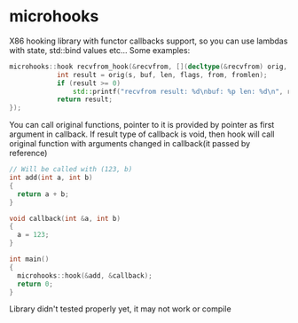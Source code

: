 # microhooks
X86 hooking library with functor callbacks support, so you can use lambdas with state, std::bind values etc...
Some examples:
```c++
microhooks::hook recvfrom_hook(&recvfrom, [](decltype(&recvfrom) orig, SOCKET s, char* buf, int len, int flags, sockaddr* from, int* fromlen) {
            int result = orig(s, buf, len, flags, from, fromlen);
            if (result >= 0)
                std::printf("recvfrom result: %d\nbuf: %p len: %d\n", result, buf, len);
            return result;
});
```
You can call original functions, pointer to it is provided by pointer as first argument in callback.
If result type of callback is void, then hook will call original function with arguments changed in callback(it passed by reference)
```c++
// Will be called with (123, b)
int add(int a, int b)
{
  return a + b;
}

void callback(int &a, int b)
{
  a = 123;
}

int main()
{
  microhooks::hook(&add, &callback);
  return 0;
}
```
Library didn't tested properly yet, it may not work or compile
